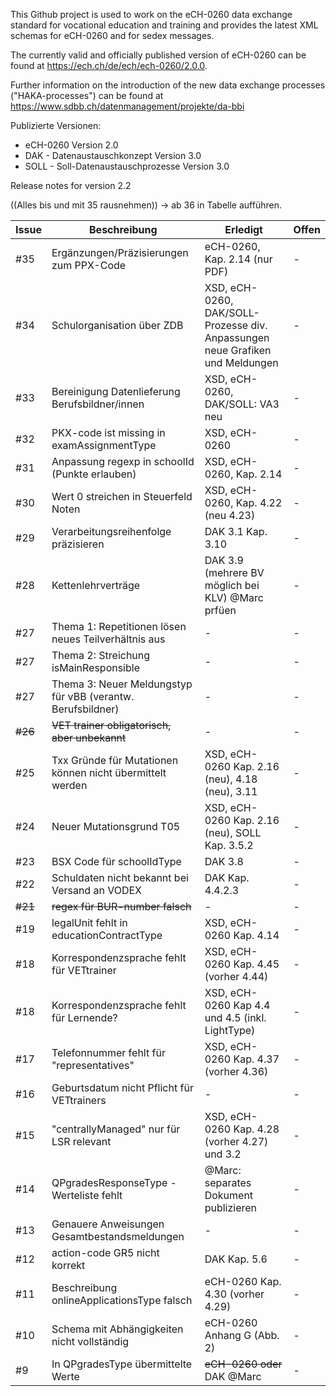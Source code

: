 This Github project is used to work on the eCH-0260 data exchange standard for vocational education and training and provides the latest XML schemas for eCH-0260 and for sedex messages.

The currently valid and officially published version of eCH-0260 can be found at https://ech.ch/de/ech/ech-0260/2.0.0.

Further information on the introduction of the new data exchange processes ("HAKA-processes") can be found at https://www.sdbb.ch/datenmanagement/projekte/da-bbi

Publizierte Versionen: 
- eCH-0260 Version 2.0
- DAK - Datenaustauschkonzept Version 3.0
- SOLL - Soll-Datenaustauschprozesse Version 3.0


Release notes for version 2.2

((Alles bis und mit 35 rausnehmen)) -> ab 36 in Tabelle aufführen.

| Issue    | Beschreibung | Erledigt | Offen |
| -------- | ------- | ------- |------- |
| #35  | Ergänzungen/Präzisierungen zum PPX-Code | eCH-0260, Kap. 2.14 (nur PDF) | - |
| #34  | Schulorganisation über ZDB | XSD, eCH-0260, DAK/SOLL-Prozesse div. Anpassungen neue Grafiken und Meldungen | - |
| #33  | Bereinigung Datenlieferung Berufsbildner/innen | XSD, eCH-0260, DAK/SOLL: VA3 neu | - |
| #32  | PKX-code ist missing in examAssignmentType | XSD, eCH-0260 | - |
| #31  | Anpassung regexp in schoolId (Punkte erlauben) | XSD, eCH-0260, Kap. 2.14 | - |
| #30  | Wert 0 streichen in Steuerfeld Noten | XSD, eCH-0260, Kap. 4.22 (neu 4.23) | - |
| #29  | Verarbeitungsreihenfolge präzisieren | DAK 3.1 Kap. 3.10 | - |
| #28  | Kettenlehrverträge | DAK 3.9 (mehrere BV möglich bei KLV) @Marc prfüen | - |
| #27  | Thema 1: Repetitionen lösen neues Teilverhältnis aus | - | - |
| #27  | Thema 2: Streichung isMainResponsible | - | - |
| #27  | Thema 3: Neuer Meldungstyp für vBB (verantw. Berufsbildner) | - | - |
|~~#26~~| ~~VET trainer obligatorisch, aber unbekannt~~ | - | - |~~
| #25  | Txx Gründe für Mutationen können nicht übermittelt werden | XSD, eCH-0260 Kap. 2.16 (neu), 4.18 (neu), 3.11 | - |
| #24  | Neuer Mutationsgrund T05 | XSD, eCH-0260 Kap. 2.16 (neu), SOLL Kap. 3.5.2 | - |
| #23  | BSX Code für schoolIdType | DAK 3.8 | - |
| #22  | Schuldaten nicht bekannt bei Versand an VODEX | DAK Kap. 4.4.2.3 | - |
| ~~#21~~  | ~~regex für BUR-number falsch~~ | - | - |
| #19  | legalUnit fehlt in educationContractType | XSD, eCH-0260 Kap. 4.14 | - |
| #18  | Korrespondenzsprache fehlt für VETtrainer | XSD, eCH-0260 Kap. 4.45 (vorher 4.44) | - |
| #18  | Korrespondenzsprache fehlt für Lernende? | XSD, eCH-0260 Kap 4.4 und 4.5 (inkl. LightType) | - |
| #17  | Telefonnummer fehlt für "representatives" | XSD, eCH-0260 Kap. 4.37 (vorher 4.36) | - |
| #16  | Geburtsdatum nicht Pflicht für VETtrainers | - | - |
| #15  | "centrallyManaged" nur für LSR relevant | XSD, eCH-0260 Kap. 4.28 (vorher 4.27) und 3.2 | - |
| #14  | QPgradesResponseType - Werteliste fehlt | @Marc: separates Dokument publizieren | - |
| #13  | Genauere Anweisungen Gesamtbestandsmeldungen | - | - |
| #12  | action-code GR5 nicht korrekt | DAK Kap. 5.6  | - |
| #11  | Beschreibung onlineApplicationsType falsch | eCH-0260 Kap. 4.30 (vorher 4.29) | - |
| #10  | Schema mit Abhängigkeiten nicht vollständig | eCH-0260 Anhang G (Abb. 2) | - |
| #9  | In QPgradesType übermittelte Werte | ~~eCH-0260 oder~~ DAK @Marc | - |



